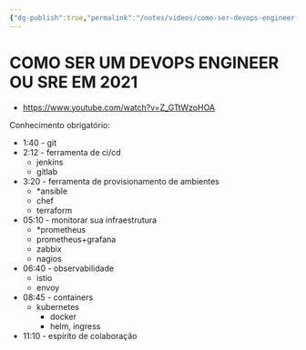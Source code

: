 ```yaml
---
{"dg-publish":true,"permalink":"/notes/videos/como-ser-devops-engineer-em-2021/","dgHomeLink":true,"dgPassFrontmatter":false,"dgShowBacklinks":true,"dgShowLocalGraph":false}
---
```


# COMO SER UM DEVOPS ENGINEER OU SRE EM 2021

- <https://www.youtube.com/watch?v=Z_GTtWzoHOA>

Conhecimento obrigatório:

- 1:40 - git
- 2:12 - ferramenta de ci/cd
    - jenkins
    - gitlab
- 3:20 - ferramenta de provisionamento de ambientes
    - *ansible
    - chef
    - terraform
- 05:10 - monitorar sua infraestrutura
    - *prometheus
    - prometheus+grafana
    - zabbix
    - nagios
- 06:40 - observabilidade
    - istio
    - envoy
- 08:45 - containers
    - kubernetes
        - docker
        - helm, ingress
- 11:10 - espírito de colaboração


